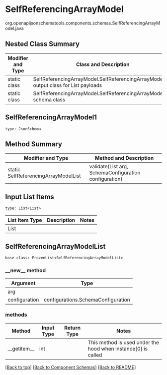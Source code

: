 # SelfReferencingArrayModel
org.openapijsonschematools.components.schemas.SelfReferencingArrayModel.java

## Nested Class Summary
| Modifier and Type | Class and Description |
| ----------------- | ---------------------- |
| static class | SelfReferencingArrayModel.SelfReferencingArrayModelList<br> output class for List payloads |
| static class | SelfReferencingArrayModel.SelfReferencingArrayModel1<br> schema class |

## SelfReferencingArrayModel1
```
type: JsonSchema
```

## Method Summary
| Modifier and Type | Method and Description |
| ----------------- | ---------------------- |
| static SelfReferencingArrayModelList | validate(List<List> arg, SchemaConfiguration configuration) |

## Input List Items
```
type: List<List>
```
List Item Type | Description | Notes
-------------------- | ------------- | -------------
List |  |

## SelfReferencingArrayModelList
```
base class: FrozenList<SelfReferencingArrayModelList>
```
### &lowbar;&lowbar;new&lowbar;&lowbar; method
Argument | Type
-------- | ------
arg      | 
configuration | configurations.SchemaConfiguration

### methods
Method | Input Type | Return Type | Notes
------ | ---------- | ----------- | ------
&lowbar;&lowbar;getitem&lowbar;&lowbar; | int |  | This method is used under the hood when instance[0] is called

[[Back to top]](#top) [[Back to Component Schemas]](../../../README.md#Component-Schemas) [[Back to README]](../../../README.md)
